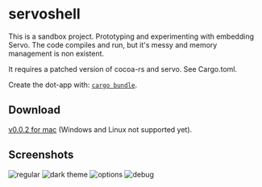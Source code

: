 # servoshell

This is a sandbox project. Prototyping and experimenting with embedding Servo.
The code compiles and run, but it's messy and memory management is non existent.

It requires a patched version of cocoa-rs and servo. See Cargo.toml.

Create the dot-app with: [`cargo bundle`](https://github.com/burtonageo/cargo-bundle]).

## Download

[v0.0.2 for mac](https://github.com/paulrouget/servoshell/releases) (Windows and Linux not supported yet).

## Screenshots

![regular](https://github.com/paulrouget/servoshell/blob/master/screenshots/regular.png?raw=true "regular")
![dark theme](https://github.com/paulrouget/servoshell/blob/master/screenshots/dark-theme.png?raw=true "dark theme")
![options](https://github.com/paulrouget/servoshell/blob/master/screenshots/options.png?raw=true "options")
![debug](https://github.com/paulrouget/servoshell/blob/master/screenshots/debug.png?raw=true "debug")
